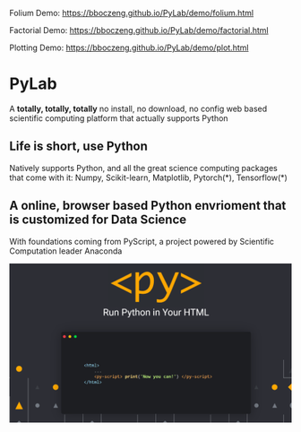 Folium Demo:
https://bboczeng.github.io/PyLab/demo/folium.html

Factorial Demo:
https://bboczeng.github.io/PyLab/demo/factorial.html

Plotting Demo:
https://bboczeng.github.io/PyLab/demo/plot.html

# PyLab
A **totally, totally, totally** no install, no download, no config web based scientific computing platform that actually supports Python 

## Life is short, use Python
Natively supports Python, and all the great science computing packages that come with it: Numpy, Scikit-learn, Matplotlib, Pytorch(\*), Tensorflow(\*) 

## A online, browser based Python envrioment that is customized for Data Science 
With foundations coming from PyScript, a project powered by Scientific Computation leader Anaconda 

![](imgs/pyscript.png)
